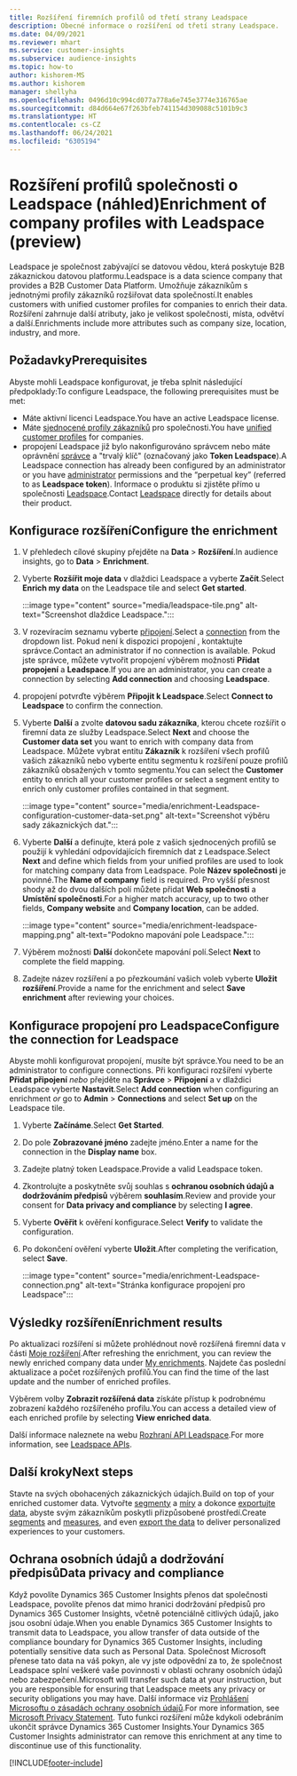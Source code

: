 ```yaml
---
title: Rozšíření firemních profilů od třetí strany Leadspace
description: Obecné informace o rozšíření od třetí strany Leadspace.
ms.date: 04/09/2021
ms.reviewer: mhart
ms.service: customer-insights
ms.subservice: audience-insights
ms.topic: how-to
author: kishorem-MS
ms.author: kishorem
manager: shellyha
ms.openlocfilehash: 0496d10c994cd077a778a6e745e3774e316765ae
ms.sourcegitcommit: d84d664e67f263bfeb741154d309088c5101b9c3
ms.translationtype: HT
ms.contentlocale: cs-CZ
ms.lasthandoff: 06/24/2021
ms.locfileid: "6305194"
---
```

# <a name="enrichment-of-company-profiles-with-leadspace-preview"></a><span data-ttu-id="738d1-103">Rozšíření profilů společnosti o Leadspace (náhled)</span><span class="sxs-lookup"><span data-stu-id="738d1-103">Enrichment of company profiles with Leadspace (preview)</span></span>

<span data-ttu-id="738d1-104">Leadspace je společnost zabývající se datovou vědou, která poskytuje B2B zákaznickou datovou platformu.</span><span class="sxs-lookup"><span data-stu-id="738d1-104">Leadspace is a data science company that provides a B2B Customer Data Platform.</span></span> <span data-ttu-id="738d1-105">Umožňuje zákazníkům s jednotnými profily zákazníků rozšiřovat data společností.</span><span class="sxs-lookup"><span data-stu-id="738d1-105">It enables customers with unified customer profiles for companies to enrich their data.</span></span> <span data-ttu-id="738d1-106">Rozšíření zahrnuje další atributy, jako je velikost společnosti, místa, odvětví a další.</span><span class="sxs-lookup"><span data-stu-id="738d1-106">Enrichments include more attributes such as company size, location, industry, and more.</span></span>

## <a name="prerequisites"></a><span data-ttu-id="738d1-107">Požadavky</span><span class="sxs-lookup"><span data-stu-id="738d1-107">Prerequisites</span></span>

<span data-ttu-id="738d1-108">Abyste mohli Leadspace konfigurovat, je třeba splnit následující předpoklady:</span><span class="sxs-lookup"><span data-stu-id="738d1-108">To configure Leadspace, the following prerequisites must be met:</span></span>

- <span data-ttu-id="738d1-109">Máte aktivní licenci Leadspace.</span><span class="sxs-lookup"><span data-stu-id="738d1-109">You have an active Leadspace license.</span></span>
- <span data-ttu-id="738d1-110">Máte [sjednocené profily zákazníků](customer-profiles.md) pro společnosti.</span><span class="sxs-lookup"><span data-stu-id="738d1-110">You have [unified customer profiles](customer-profiles.md) for companies.</span></span>
- <span data-ttu-id="738d1-111">propojení Leadspace již bylo nakonfigurováno správcem nebo máte oprávnění [správce](permissions.md#administrator) a "trvalý klíč" (označovaný jako **Token Leadspace**).</span><span class="sxs-lookup"><span data-stu-id="738d1-111">A Leadspace connection has already been configured by an administrator or you have [administrator](permissions.md#administrator) permissions and the “perpetual key” (referred to as **Leadspace token**).</span></span> <span data-ttu-id="738d1-112">Informace o produktu si zjistěte přímo u společnosti [Leadspace](https://www.leadspace.com/products/leadspace-on-demand/).</span><span class="sxs-lookup"><span data-stu-id="738d1-112">Contact [Leadspace](https://www.leadspace.com/products/leadspace-on-demand/) directly for details about their product.</span></span>

## <a name="configure-the-enrichment"></a><span data-ttu-id="738d1-113">Konfigurace rozšíření</span><span class="sxs-lookup"><span data-stu-id="738d1-113">Configure the enrichment</span></span>

1. <span data-ttu-id="738d1-114">V přehledech cílové skupiny přejděte na **Data** > **Rozšíření**.</span><span class="sxs-lookup"><span data-stu-id="738d1-114">In audience insights, go to **Data** > **Enrichment**.</span></span>

1. <span data-ttu-id="738d1-115">Vyberte **Rozšířit moje data** v dlaždici Leadspace a vyberte **Začít**.</span><span class="sxs-lookup"><span data-stu-id="738d1-115">Select **Enrich my data** on the Leadspace tile and select **Get started**.</span></span>

   :::image type="content" source="media/leadspace-tile.png" alt-text="Screenshot dlaždice Leadspace.":::

1. <span data-ttu-id="738d1-117">V rozevíracím seznamu vyberte [připojení](connections.md).</span><span class="sxs-lookup"><span data-stu-id="738d1-117">Select a [connection](connections.md) from the dropdown list.</span></span> <span data-ttu-id="738d1-118">Pokud není k dispozici propojení , kontaktujte správce.</span><span class="sxs-lookup"><span data-stu-id="738d1-118">Contact an administrator if no connection is available.</span></span> <span data-ttu-id="738d1-119">Pokud jste správce, můžete vytvořit propojení výběrem možnosti **Přidat propojení** a **Leadspace**.</span><span class="sxs-lookup"><span data-stu-id="738d1-119">If you are an administrator, you can create a connection by selecting **Add connection** and choosing **Leadspace**.</span></span> 

1. <span data-ttu-id="738d1-120">propojení potvrďte výběrem **Připojit k Leadspace**.</span><span class="sxs-lookup"><span data-stu-id="738d1-120">Select **Connect to Leadspace** to confirm the connection.</span></span>

1. <span data-ttu-id="738d1-121">Vyberte **Další** a zvolte **datovou sadu zákazníka**, kterou chcete rozšířit o firemní data ze služby Leadspace.</span><span class="sxs-lookup"><span data-stu-id="738d1-121">Select **Next** and choose the **Customer data set** you want to enrich with company data from Leadspace.</span></span> <span data-ttu-id="738d1-122">Můžete vybrat entitu **Zákazník** k rozšíření všech profilů vašich zákazníků nebo vyberte entitu segmentu k rozšíření pouze profilů zákazníků obsažených v tomto segmentu.</span><span class="sxs-lookup"><span data-stu-id="738d1-122">You can select the **Customer** entity to enrich all your customer profiles or select a segment entity to enrich only customer profiles contained in that segment.</span></span>

    :::image type="content" source="media/enrichment-Leadspace-configuration-customer-data-set.png" alt-text="Screenshot výběru sady zákaznických dat.":::

1. <span data-ttu-id="738d1-124">Vyberte **Další** a definujte, která pole z vašich sjednocených profilů se použijí k vyhledání odpovídajících firemních dat z Leadspace.</span><span class="sxs-lookup"><span data-stu-id="738d1-124">Select **Next** and define which fields from your unified profiles are used to look for matching company data from Leadspace.</span></span> <span data-ttu-id="738d1-125">Pole **Název společnosti** je povinné.</span><span class="sxs-lookup"><span data-stu-id="738d1-125">The **Name of company** field is required.</span></span> <span data-ttu-id="738d1-126">Pro vyšší přesnost shody až do dvou dalších polí můžete přidat **Web společnosti** a **Umístění společnosti**.</span><span class="sxs-lookup"><span data-stu-id="738d1-126">For a higher match accuracy, up to two other fields, **Company website** and **Company location**, can be added.</span></span>

   :::image type="content" source="media/enrichment-leadspace-mapping.png" alt-text="Podokno mapování pole Leadspace.":::

1. <span data-ttu-id="738d1-128">Výběrem možnosti **Další** dokončete mapování polí.</span><span class="sxs-lookup"><span data-stu-id="738d1-128">Select **Next** to complete the field mapping.</span></span>

1. <span data-ttu-id="738d1-129">Zadejte název rozšíření a po přezkoumání vašich voleb vyberte **Uložit rozšíření**.</span><span class="sxs-lookup"><span data-stu-id="738d1-129">Provide a name for the enrichment and select **Save enrichment** after reviewing your choices.</span></span>


## <a name="configure-the-connection-for-leadspace"></a><span data-ttu-id="738d1-130">Konfigurace propojení pro Leadspace</span><span class="sxs-lookup"><span data-stu-id="738d1-130">Configure the connection for Leadspace</span></span> 

<span data-ttu-id="738d1-131">Abyste mohli konfigurovat propojení, musíte být správce.</span><span class="sxs-lookup"><span data-stu-id="738d1-131">You need to be an administrator to configure connections.</span></span> <span data-ttu-id="738d1-132">Při konfiguraci rozšíření vyberte **Přidat připojení** *nebo* přejděte na **Správce** > **Připojení** a v dlaždici Leadspace vyberte **Nastavit**.</span><span class="sxs-lookup"><span data-stu-id="738d1-132">Select **Add connection** when configuring an enrichment *or* go to **Admin** > **Connections** and select **Set up** on the Leadspace tile.</span></span>

1. <span data-ttu-id="738d1-133">Vyberte **Začínáme**.</span><span class="sxs-lookup"><span data-stu-id="738d1-133">Select **Get Started**.</span></span> 

1. <span data-ttu-id="738d1-134">Do pole **Zobrazované jméno** zadejte jméno.</span><span class="sxs-lookup"><span data-stu-id="738d1-134">Enter a name for the connection in the **Display name** box.</span></span>

1. <span data-ttu-id="738d1-135">Zadejte platný token Leadspace.</span><span class="sxs-lookup"><span data-stu-id="738d1-135">Provide a valid Leadspace token.</span></span>

1. <span data-ttu-id="738d1-136">Zkontrolujte a poskytněte svůj souhlas s **ochranou osobních údajů a dodržováním předpisů** výběrem **souhlasím**.</span><span class="sxs-lookup"><span data-stu-id="738d1-136">Review and provide your consent for **Data privacy and compliance** by selecting **I agree**.</span></span>

1. <span data-ttu-id="738d1-137">Vyberte **Ověřit** k ověření konfigurace.</span><span class="sxs-lookup"><span data-stu-id="738d1-137">Select **Verify** to validate the configuration.</span></span>

1. <span data-ttu-id="738d1-138">Po dokončení ověření vyberte **Uložit**.</span><span class="sxs-lookup"><span data-stu-id="738d1-138">After completing the verification, select **Save**.</span></span>
   
   :::image type="content" source="media/enrichment-Leadspace-connection.png" alt-text="Stránka konfigurace propojení pro Leadspace":::

## <a name="enrichment-results"></a><span data-ttu-id="738d1-140">Výsledky rozšíření</span><span class="sxs-lookup"><span data-stu-id="738d1-140">Enrichment results</span></span>

<span data-ttu-id="738d1-141">Po aktualizaci rozšíření si můžete prohlédnout nově rozšířená firemní data v části [Moje rozšíření](enrichment-hub.md).</span><span class="sxs-lookup"><span data-stu-id="738d1-141">After refreshing the enrichment, you can review the newly enriched company data under [My enrichments](enrichment-hub.md).</span></span> <span data-ttu-id="738d1-142">Najdete čas poslední aktualizace a počet rozšířených profilů.</span><span class="sxs-lookup"><span data-stu-id="738d1-142">You can find the time of the last update and the number of enriched profiles.</span></span>

<span data-ttu-id="738d1-143">Výběrem volby **Zobrazit rozšířená data** získáte přístup k podrobnému zobrazení každého rozšířeného profilu.</span><span class="sxs-lookup"><span data-stu-id="738d1-143">You can access a detailed view of each enriched profile by selecting **View enriched data**.</span></span>

<span data-ttu-id="738d1-144">Další informace naleznete na webu [Rozhraní API Leadspace](https://support.leadspace.com/hc/en-us/sections/201997649-API).</span><span class="sxs-lookup"><span data-stu-id="738d1-144">For more information, see [Leadspace APIs](https://support.leadspace.com/hc/en-us/sections/201997649-API).</span></span>

## <a name="next-steps"></a><span data-ttu-id="738d1-145">Další kroky</span><span class="sxs-lookup"><span data-stu-id="738d1-145">Next steps</span></span>

<span data-ttu-id="738d1-146">Stavte na svých obohacených zákaznických údajích.</span><span class="sxs-lookup"><span data-stu-id="738d1-146">Build on top of your enriched customer data.</span></span> <span data-ttu-id="738d1-147">Vytvořte [segmenty](segments.md) a [míry](measures.md) a dokonce [exportujte data](export-destinations.md), abyste svým zákazníkům poskytli přizpůsobené prostředí.</span><span class="sxs-lookup"><span data-stu-id="738d1-147">Create [segments](segments.md) and [measures](measures.md), and even [export the data](export-destinations.md) to deliver personalized experiences to your customers.</span></span>

## <a name="data-privacy-and-compliance"></a><span data-ttu-id="738d1-148">Ochrana osobních údajů a dodržování předpisů</span><span class="sxs-lookup"><span data-stu-id="738d1-148">Data privacy and compliance</span></span>

<span data-ttu-id="738d1-149">Když povolíte Dynamics 365 Customer Insights přenos dat společnosti Leadspace, povolíte přenos dat mimo hranici dodržování předpisů pro Dynamics 365 Customer Insights, včetně potenciálně citlivých údajů, jako jsou osobní údaje.</span><span class="sxs-lookup"><span data-stu-id="738d1-149">When you enable Dynamics 365 Customer Insights to transmit data to Leadspace, you allow transfer of data outside of the compliance boundary for Dynamics 365 Customer Insights, including potentially sensitive data such as Personal Data.</span></span> <span data-ttu-id="738d1-150">Společnost Microsoft přenese tato data na váš pokyn, ale vy jste odpovědní za to, že společnost Leadspace splní veškeré vaše povinnosti v oblasti ochrany osobních údajů nebo zabezpečení.</span><span class="sxs-lookup"><span data-stu-id="738d1-150">Microsoft will transfer such data at your instruction, but you are responsible for ensuring that Leadspace meets any privacy or security obligations you may have.</span></span> <span data-ttu-id="738d1-151">Další informace viz [Prohlášení Microsoftu o zásadách ochrany osobních údajů](https://go.microsoft.com/fwlink/?linkid=396732).</span><span class="sxs-lookup"><span data-stu-id="738d1-151">For more information, see [Microsoft Privacy Statement](https://go.microsoft.com/fwlink/?linkid=396732).</span></span>
<span data-ttu-id="738d1-152">Tuto funkci rozšíření může kdykoli odebráním ukončit správce Dynamics 365 Customer Insights.</span><span class="sxs-lookup"><span data-stu-id="738d1-152">Your Dynamics 365 Customer Insights administrator can remove this enrichment at any time to discontinue use of this functionality.</span></span>


[!INCLUDE[footer-include](../includes/footer-banner.md)]
